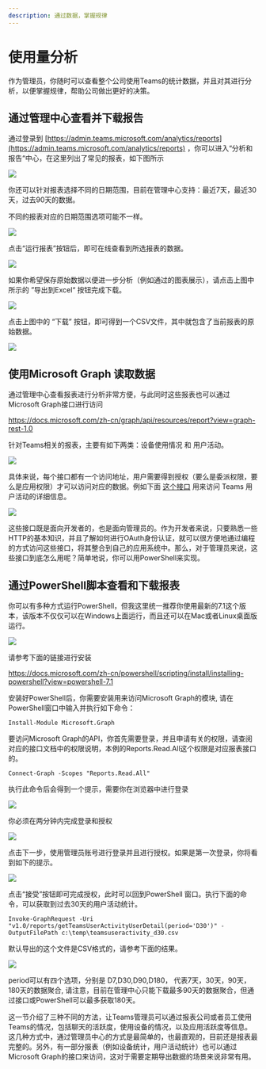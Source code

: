 ```yaml
---
description: 通过数据，掌握规律
---
```


# 使用量分析

作为管理员，你随时可以查看整个公司使用Teams的统计数据，并且对其进行分析，以便掌握规律，帮助公司做出更好的决策。

## 通过管理中心查看并下载报告 <a href="admincenter" id="admincenter"></a>

通过登录到 [https://admin.teams.microsoft.com/analytics/reports](https://admin.teams.microsoft.com/analytics/reports) ，你可以进入“分析和报告“中心，在这里列出了常见的报表，如下图所示

![](<../.gitbook/assets/图片 (181).png>)

你还可以针对报表选择不同的日期范围，目前在管理中心支持：最近7天，最近30天，过去90天的数据。

>
不同的报表对应的日期范围选项可能不一样。


![](<../.gitbook/assets/图片 (182).png>)

点击“运行报表”按钮后，即可在线查看到所选报表的数据。

![](<../.gitbook/assets/图片 (183).png>)

如果你希望保存原始数据以便进一步分析（例如通过的图表展示），请点击上图中所示的 ”导出到Excel“ 按钮完成下载。

![](<../.gitbook/assets/图片 (184).png>)

点击上图中的 “下载” 按钮，即可得到一个CSV文件，其中就包含了当前报表的原始数据。

![](<../.gitbook/assets/图片 (185).png>)

## 使用Microsoft Graph 读取数据 <a href="msgraph" id="msgraph"></a>

通过管理中心查看报表进行分析非常方便，与此同时这些报表也可以通过Microsoft Graph接口进行访问

<https://docs.microsoft.com/zh-cn/graph/api/resources/report?view=graph-rest-1.0>

针对Teams相关的报表，主要有如下两类：设备使用情况 和 用户活动。

![](<../.gitbook/assets/图片 (187).png>)

具体来说，每个接口都有一个访问地址，用户需要得到授权（要么是委派权限，要么是应用权限）才可以访问对应的数据。例如下面 [这个接口](https://docs.microsoft.com/zh-cn/graph/api/reportroot-getteamsuseractivityuserdetail?view=graph-rest-1.0) 用来访问 Teams 用户活动的详细信息。

![](<../.gitbook/assets/图片 (188).png>)



这些接口既是面向开发者的，也是面向管理员的。作为开发者来说，只要熟悉一些HTTP的基本知识，并且了解如何进行OAuth身份认证，就可以很方便地通过编程的方式访问这些接口，将其整合到自己的应用系统中。那么，对于管理员来说，这些接口到底怎么用呢？简单地说，你可以用PowerShell来实现。

## 通过PowerShell脚本查看和下载报表 <a href="powershell" id="powershell"></a>

你可以有多种方式运行PowerShell，但我这里统一推荐你使用最新的7.1这个版本，该版本不仅仅可以在Windows上面运行，而且还可以在Mac或者Linux桌面版运行。

![](<../.gitbook/assets/图片 (186).png>)

请参考下面的链接进行安装

<https://docs.microsoft.com/zh-cn/powershell/scripting/install/installing-powershell?view=powershell-7.1>

安装好PowerShell后，你需要安装用来访问Microsoft Graph的模块, 请在PowerShell窗口中输入并执行如下命令：

```
Install-Module Microsoft.Graph
```

要访问Microsoft Graph的API，你首先需要登录，并且申请有关的权限，请查阅对应的接口文档中的权限说明，本例的Reports.Read.All这个权限是对应报表接口的。

```
Connect-Graph -Scopes "Reports.Read.All"
```

执行此命令后会得到一个提示，需要你在浏览器中进行登录

![](<../.gitbook/assets/图片 (190).png>)

你必须在两分钟内完成登录和授权

![](<../.gitbook/assets/图片 (189).png>)

点击下一步，使用管理员账号进行登录并且进行授权。如果是第一次登录，你将看到如下的提示。

![](<../.gitbook/assets/图片 (191).png>)

点击“接受”按钮即可完成授权，此时可以回到PowerShell 窗口。执行下面的命令，可以获取到过去30天的用户活动统计。

```
Invoke-GraphRequest -Uri "v1.0/reports/getTeamsUserActivityUserDetail(period='D30')" -OutputFilePath c:\temp\teamsuseractivity_d30.csv
```

默认导出的这个文件是CSV格式的，请参考下面的结果。

![](<../.gitbook/assets/图片 (192).png>)


period可以有四个选项，分别是 D7,D30,D90,D180， 代表7天，30天，90天，180天的数据聚合, 请注意，目前在管理中心只能下载最多90天的数据聚合，但通过接口或PowerShell可以最多获取180天。


这一节介绍了三种不同的方法，让Teams管理员可以通过报表公司或者员工使用Teams的情况，包括聊天的活跃度，使用设备的情况，以及应用活跃度等信息。这几种方式中，通过管理员中心的方式是最简单的，也最直观的，目前还是报表最完整的。另外，有一部分报表（例如设备统计，用户活动统计）也可以通过Microsoft Graph的接口来访问，这对于需要定期导出数据的场景来说非常有用。
